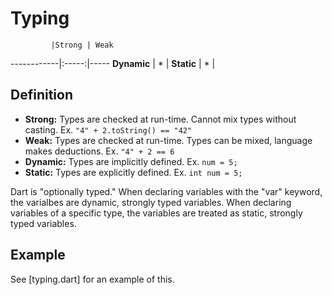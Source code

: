 # Typing #

             |Strong | Weak
 ------------|:-----:|-----
 **Dynamic** |   *   |
 **Static**  |   *   |
 
## Definition ##
 
* **Strong:** Types are checked at run-time. Cannot mix types without casting. 
Ex. `"4" + 2.toString() == "42"`
* **Weak:** Types are checked at run-time. Types can be mixed, language makes 
deductions. Ex. `"4" + 2 == 6`
* **Dynamic:** Types are implicitly defined. Ex. `num = 5;`
* **Static:** Types are explicitly defined. Ex. `int num = 5;`
 
Dart is "optionally typed." When declaring variables with the "var" keyword, 
the  varialbes are dynamic, strongly typed variables. When declaring variables
of a specific type, the variables are treated as static, strongly typed 
variables.
 
## Example ##

See [typing.dart] for an example of this.

